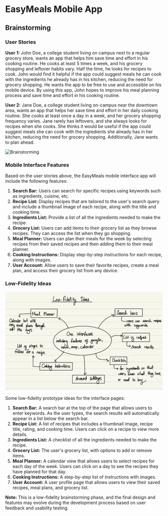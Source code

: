 # EasyMeals Mobile App

## Brainstorming

### User Stories

**User 1:**
John Doe, a college student living on campus next to a regular grocery store, wants an app that helps him save time and effort in his cooking routine. He cooks at least 5 times a week, and his grocery shopping and leftover habits vary. Half the time, he looks for recipes to cook. John would find it helpful if the app could suggest meals he can cook with the ingredients he already has in his kitchen, reducing the need for grocery shopping. He wants the app to be free to use and accessible on his mobile device. By using this app, John hopes to improve his meal planning process and save time and effort in his cooking routine.

**User 2:**
Jane Doe, a college student living on-campus near the downtown area, wants an app that helps her save time and effort in her daily cooking routine. She cooks at least once a day in a week, and her grocery shopping frequency varies. Jane rarely has leftovers, and she always looks for recipes when she cooks. She thinks it would be useful if the app could suggest meals she can cook with the ingredients she already has in her kitchen, reducing the need for grocery shopping. Additionally, Jane wants to plan ahead.

![Brainstorming](figures/1.png)

### Mobile Interface Features

Based on the user stories above, the EasyMeals mobile interface app will include the following features:

1. **Search Bar:** Users can search for specific recipes using keywords such as ingredients, cuisine, etc.
2. **Recipe List:** Display recipes that are tailored to the user's search query and include a thumbnail image of each recipe, along with the title and cooking time.
3. **Ingredients List:** Provide a list of all the ingredients needed to make the recipe.
4. **Grocery List:** Users can add items to their grocery list as they browse recipes. They can access the list when they go shopping.
5. **Meal Planner:** Users can plan their meals for the week by selecting recipes from their saved recipes and then adding them to their meal planner.
6. **Cooking Instructions:** Display step-by-step instructions for each recipe, along with images.
7. **User Account:** Allow users to save their favorite recipes, create a meal plan, and access their grocery list from any device.

### Low-Fidelity Ideas

![Low-Fidelity Ideas](figures/2.png)

Some low-fidelity prototype ideas for the interface pages:

1. **Search Bar:** A search bar at the top of the page that allows users to enter keywords. As the user types, the search results will automatically appear in a list below the search bar.
2. **Recipe List:** A list of recipes that includes a thumbnail image, recipe title, rating, and cooking time. Users can click on a recipe to view more details.
3. **Ingredients List:** A checklist of all the ingredients needed to make the recipe.
4. **Grocery List:** The user's grocery list, with options to add or remove items.
5. **Meal Planner:** A calendar view that allows users to select recipes for each day of the week. Users can click on a day to see the recipes they have planned for that day.
6. **Cooking Instructions:** A step-by-step list of instructions with images.
7. **User Account:** A user profile page that allows users to view their saved recipes, meal plans, and grocery list.

**Note:** This is a low-fidelity brainstorming phase, and the final design and features may evolve during the development process based on user feedback and usability testing.
